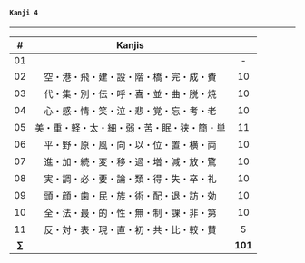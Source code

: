#### ```Kanji 4```
---

| # | Kanjis |  |
|:---:|:---:|:---:|
| 01 |  | - |
| 02 | 空・港・飛・建・設・階・橋・完・成・費 | 10 |
| 03 | 代・集・別・伝・呼・喜・並・曲・脱・焼 | 10 |
| 04 | 心・感・情・笑・泣・悲・覚・忘・考・老 | 10 |
| 05 | 美・重・軽・太・細・弱・苦・眠・狭・簡・単 | 11 |
| 06 | 平・野・原・風・向・以・位・置・横・両 | 10 |
| 07 | 進・加・続・変・移・過・増・減・放・驚 | 10 |
| 08 | 実・調・必・要・論・類・得・失・卒・礼 | 10 |
| 09 | 頭・顔・歯・民・族・術・配・退・訪・効 | 10 |
| 10 | 全・法・最・的・性・無・制・課・非・第 | 10 |
| 11 | 反・対・表・現・直・初・共・比・較・賛 | 5 |
| **$\sum$** |   | **101** |
